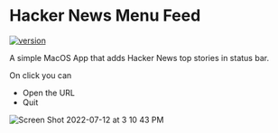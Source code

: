 # Hacker News Menu Feed

[![version](https://img.shields.io/badge/version-0.0.1-green.svg)](https://github.com/agencyenterprise/Hacker-News-Menu-Feed/releases/latest/download/Hacker.News.Menu.Feed-0.0.1.zip)

A simple MacOS App that adds Hacker News top stories in status bar.

On click you can
 - Open the URL
 - Quit
 

![Screen Shot 2022-07-12 at 3 10 43 PM](https://user-images.githubusercontent.com/7142161/178563965-75a143f3-6d04-4893-bb3f-d81f41e6e92e.png)
